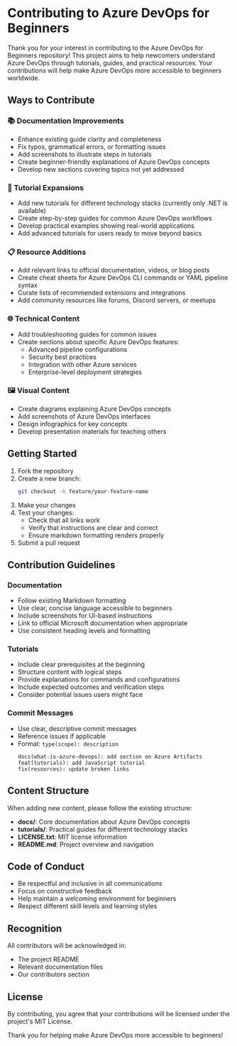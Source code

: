 # Contributing to Azure DevOps for Beginners

Thank you for your interest in contributing to the Azure DevOps for Beginners repository! This project aims to help newcomers understand Azure DevOps through tutorials, guides, and practical resources. Your contributions will help make Azure DevOps more accessible to beginners worldwide.

## Ways to Contribute

### 📚 Documentation Improvements
- Enhance existing guide clarity and completeness
- Fix typos, grammatical errors, or formatting issues
- Add screenshots to illustrate steps in tutorials
- Create beginner-friendly explanations of Azure DevOps concepts
- Develop new sections covering topics not yet addressed

### 🧪 Tutorial Expansions
- Add new tutorials for different technology stacks (currently only .NET is available)
- Create step-by-step guides for common Azure DevOps workflows
- Develop practical examples showing real-world applications
- Add advanced tutorials for users ready to move beyond basics

### 📋 Resource Additions
- Add relevant links to official documentation, videos, or blog posts
- Create cheat sheets for Azure DevOps CLI commands or YAML pipeline syntax
- Curate lists of recommended extensions and integrations
- Add community resources like forums, Discord servers, or meetups

### 🌐 Technical Content
- Add troubleshooting guides for common issues
- Create sections about specific Azure DevOps features:
  - Advanced pipeline configurations
  - Security best practices
  - Integration with other Azure services
  - Enterprise-level deployment strategies

### 🖼️ Visual Content
- Create diagrams explaining Azure DevOps concepts
- Add screenshots of Azure DevOps interfaces
- Design infographics for key concepts
- Develop presentation materials for teaching others

## Getting Started

1. Fork the repository
2. Create a new branch:
   ```bash
   git checkout -b feature/your-feature-name
   ```
3. Make your changes
4. Test your changes:
   - Check that all links work
   - Verify that instructions are clear and correct
   - Ensure markdown formatting renders properly
5. Submit a pull request

## Contribution Guidelines

### Documentation
- Follow existing Markdown formatting
- Use clear, concise language accessible to beginners
- Include screenshots for UI-based instructions
- Link to official Microsoft documentation when appropriate
- Use consistent heading levels and formatting

### Tutorials
- Include clear prerequisites at the beginning
- Structure content with logical steps
- Provide explanations for commands and configurations
- Include expected outcomes and verification steps
- Consider potential issues users might face

### Commit Messages
- Use clear, descriptive commit messages
- Reference issues if applicable
- Format: `type(scope): description`
  ```
  docs(what-is-azure-devops): add section on Azure Artifacts
  feat(tutorials): add JavaScript tutorial
  fix(resources): update broken links
  ```

## Content Structure

When adding new content, please follow the existing structure:

- **docs/**: Core documentation about Azure DevOps concepts
- **tutorials/**: Practical guides for different technology stacks
- **LICENSE.txt**: MIT license information
- **README.md**: Project overview and navigation

## Code of Conduct

- Be respectful and inclusive in all communications
- Focus on constructive feedback
- Help maintain a welcoming environment for beginners
- Respect different skill levels and learning styles

## Recognition

All contributors will be acknowledged in:
- The project README
- Relevant documentation files
- Our contributors section

## License

By contributing, you agree that your contributions will be licensed under the project's MIT License.


Thank you for helping make Azure DevOps more accessible to beginners!